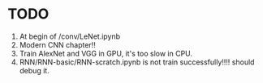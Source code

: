 # TODO
1. At begin of /conv/LeNet.ipynb
2. Modern CNN chapter!!
3. Train AlexNet and VGG in GPU, it's too slow in CPU.
4. RNN/RNN-basic/RNN-scratch.ipynb is not train successfully!!!! should debug it.